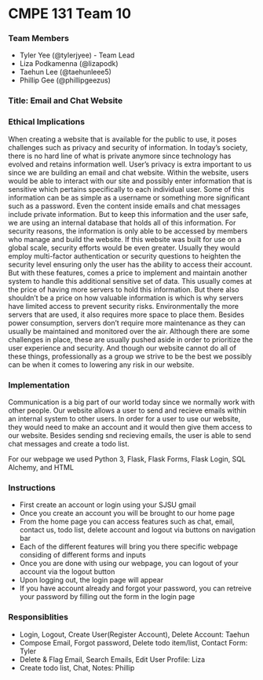 # CMPE 131 Team 10 
### Team Members
- Tyler Yee (@tylerjyee) - Team Lead
- Liza Podkamenna (@lizapodk)
- Taehun Lee (@taehunleee5)
- Phillip Gee (@phillipgeezus)

### Title: Email and Chat Website

### Ethical Implications
When creating a website that is available for the public to use, it poses challenges such as privacy and security of information. In today’s society, there is no hard line of what is private anymore since technology has evolved and retains information well. User’s privacy is extra important to us since we are building an email and chat website. Within the website, users would be able to interact with our site and possibly enter information that is sensitive which pertains specifically to each individual user. Some of this information can be as simple as a username or something more significant such as a password. Even the content inside emails and chat messages include private information. But to keep this information and the user safe, we are using an internal database that holds all of this information. For security reasons, the information is only able to be accessed by members who manage and build the website. If this website was built for use on a global scale, security efforts would be even greater. Usually they would employ multi-factor authentication or security questions to heighten the security level ensuring only the user has the ability to access their account. But with these features, comes a price to implement and maintain another system to handle this additional sensitive set of data. This usually comes at the price of having more servers to hold this information. But there also shouldn’t be a price on how valuable information is which is why servers have limited access to prevent security risks. Environmentally the more servers that are used, it also requires more space to place them. Besides power consumption, servers don’t require more maintenance as they can usually be maintained and monitored over the air. Although there are some challenges in place, these are usually pushed aside in order to prioritize the user experience and security. And though our website cannot do all of these things, professionally as a group we strive to be the best we possibly can be when it comes to lowering any risk in our website.

### Implementation
Communication is a big part of our world today since we normally work with other people. Our website allows a user to send and recieve emails within an internal system to other users. In order for a user to use our website, they would need to make an account and it would then give them access to our website. Besides sending snd recieving emails, the user is able to send chat messages and create a todo list.

For our webpage we used Python 3, Flask, Flask Forms, Flask Login, SQL Alchemy, and HTML

### Instructions
- First create an account or login using your SJSU gmail
- Once you create an account you will be brought to our home page
- From the home page you can access features such as chat, email, contact us, todo list, delete account and logout via buttons on navigation bar
- Each of the different features will bring you there specific webpage considing of different forms and inputs
- Once you are done with using our webpage, you can logout of your account via the logout button
- Upon logging out, the login page will appear
- If you have account already and forgot your password, you can retreive your password by filling out the form in the login page

### Responsiblities
- Login, Logout, Create User(Register Account), Delete Account: Taehun
- Compose Email, Forgot password, Delete todo item/list, Contact Form: Tyler
- Delete & Flag Email, Search Emails, Edit User Profile: Liza
- Create todo list, Chat, Notes: Phillip
